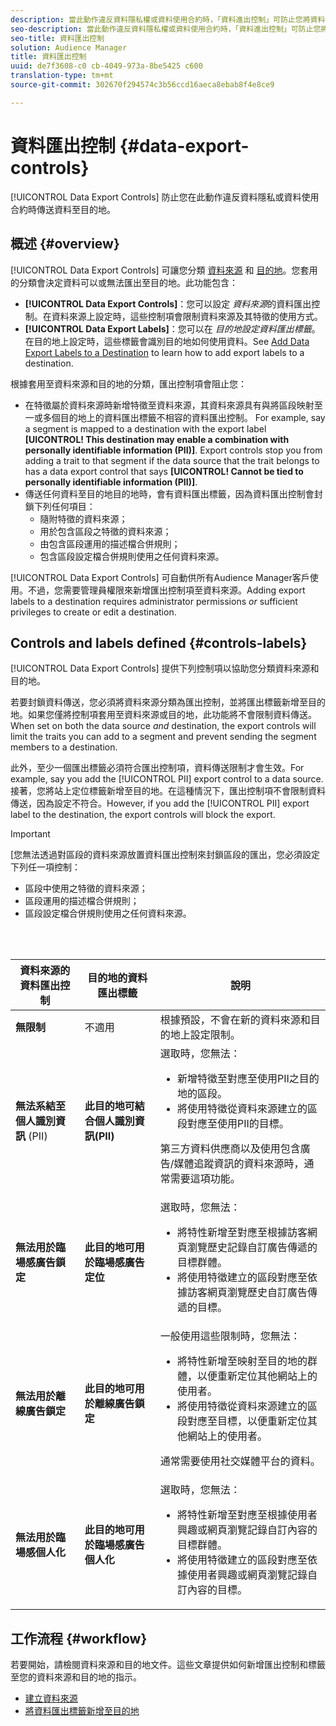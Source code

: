 ```yaml
---
description: 當此動作違反資料隱私權或資料使用合約時，「資料進出控制」可防止您將資料傳送至目的地。
seo-description: 當此動作違反資料隱私權或資料使用合約時，「資料進出控制」可防止您將資料傳送至目的地。
seo-title: 資料匯出控制
solution: Audience Manager
title: 資料匯出控制
uuid: de7f3608-c0 cb-4049-973a-8be5425 c600
translation-type: tm+mt
source-git-commit: 302670f294574c3b56ccd16aeca8ebab8f4e8ce9

---
```



# 資料匯出控制 {#data-export-controls}

[!UICONTROL Data Export Controls] 防止您在此動作違反資料隱私或資料使用合約時傳送資料至目的地。

## 概述 {#overview}

[!UICONTROL Data Export Controls] 可讓您分類 [資料來源](../features/datasources-list-and-settings.md#data-sources-list-and-settings) 和 [目的地](../features/destinations/destinations.md)。您套用的分類會決定資料可以或無法匯出至目的地。此功能包含：

* **[!UICONTROL Data Export Controls]**：您可以設定 *資料來源*的資料匯出控制。在資料來源上設定時，這些控制項會限制資料來源及其特徵的使用方式。
* **[!UICONTROL Data Export Labels]**：您可以在 *目的地設定資料匯出標籤*。在目的地上設定時，這些標籤會識別目的地如何使用資料。See [Add Data Export Labels to a Destination](/help/using/features/destinations/manage-destinations.md#add-data-export-labels) to learn how to add export labels to a destination.

根據套用至資料來源和目的地的分類，匯出控制項會阻止您：

* 在特徵屬於資料來源時新增特徵至資料來源，其資料來源具有與將區段映射至一或多個目的地上的資料匯出標籤不相容的資料匯出控制。
For example, say a segment is mapped to a destination with the export label **[UICONTROL! This destination may enable a combination with personally identifiable information (PII)]**. Export controls stop you from adding a trait to that segment if the data source that the trait belongs to has a data export control that says **[UICONTROL! Cannot be tied to personally identifiable information (PII)]**.
* 傳送任何資料至目的地目的地時，會有資料匯出標籤，因為資料匯出控制會封鎖下列任何項目：
   * 隨附特徵的資料來源；
   * 用於包含區段之特徵的資料來源；
   * 由包含區段運用的描述檔合併規則；
   * 包含區段設定檔合併規則使用之任何資料來源。

[!UICONTROL Data Export Controls] 可自動供所有Audience Manager客戶使用。不過，您需要管理員權限來新增匯出控制項至資料來源。Adding export labels to a destination requires administrator permissions *or* sufficient privileges to create or edit a destination.

## Controls and labels defined {#controls-labels}

[!UICONTROL Data Export Controls] 提供下列控制項以協助您分類資料來源和目的地。

若要封鎖資料傳送，您必須將資料來源分類為匯出控制，並將匯出標籤新增至目的地。如果您僅將控制項套用至資料來源或目的地，此功能將不會限制資料傳送。When set on both the data source *and* destination, the export controls will limit the traits you can add to a segment and prevent sending the segment members to a destination.

此外，至少一個匯出標籤必須符合匯出控制項，資料傳送限制才會生效。For example, say you add the [!UICONTROL PII] export control to a data source. 接著，您將站上定位標籤新增至目的地。在這種情況下，匯出控制項不會限制資料傳送，因為設定不符合。However, if you add the [!UICONTROL PII] export label to the destination, the export controls will block the export.

>[!IMPORTANT]
>
>[您無法透過對區段的資料來源放置資料匯出控制來封鎖區段的匯出，您必須設定下列任一項控制：
> * 區段中使用之特徵的資料來源；
> * 區段運用的描述檔合併規則；
> * 區段設定檔合併規則使用之任何資料來源。


<br> 

<table id="table_7D1F0270B5604A82B96A13CC49C937C0"> 
 <thead> 
  <tr> 
   <th colname="col1" class="entry"> 資料來源的資料匯出控制 </th> 
   <th colname="col2" class="entry"> 目的地的資料匯出標籤 </th> 
   <th colname="col3" class="entry"> 說明 </th> 
  </tr> 
 </thead>
 <tbody> 
  <tr> 
   <td colname="col1"> <b><span class="uicontrol"> 無限制</span></b> </td> 
   <td colname="col2"> 不適用 </td> 
   <td colname="col3"> 根據預設，不會在新的資料來源和目的地上設定限制。 </td> 
  </tr> 
  <tr> 
   <td colname="col1"> <b><span class="uicontrol"> 無法系結至個人識別資訊</span></b> (PII) </td> 
   <td colname="col2"> <b><span class="uicontrol"> 此目的地可結合個人識別資訊(PII)</span></b> </td> 
   <td colname="col3">選取時，您無法： 
    <ul id="ul_0D5A4D0373374217A4BACDFC3BB2F79D"> 
     <li id="li_C32FC26C6E814412A1C73B840E81BB68">新增特徵至對應至使用PII之目的地的區段。 </li> 
     <li id="li_BF4FD10807AF4E109CEA22FBD3F6F9B3">將使用特徵從資料來源建立的區段對應至使用PII的目標。 </li> 
    </ul> <p>第三方資料供應商以及使用包含廣告/媒體追蹤資訊的資料來源時，通常需要這項功能。 </p> </td> 
  </tr> 
  <tr> 
   <td colname="col1"> <b><span class="uicontrol"> 無法用於臨場感廣告鎖定</span></b> </td> 
   <td colname="col2"> <b><span class="uicontrol"> 此目的地可用於臨場感廣告定位</span></b> </td> 
   <td colname="col3">選取時，您無法： 
    <ul id="ul_5B17972E7E0C424A833AD540DFF3CBF2"> 
     <li id="li_05810CEAC8CB4616BB2D52DDDADA84A8">將特性新增至對應至根據訪客網頁瀏覽歷史記錄自訂廣告傳遞的目標群體。 </li> 
     <li id="li_B2C3479ECEA74F49B9A2CFDDEE128DF3">將使用特徵建立的區段對應至依據訪客網頁瀏覽歷史自訂廣告傳遞的目標。 </li> 
    </ul> </td> 
  </tr> 
  <tr> 
   <td colname="col1"> <b><span class="uicontrol"> 無法用於離線廣告鎖定</span></b> </td> 
   <td colname="col2"> <b><span class="uicontrol"> 此目的地可用於離線廣告鎖定</span></b> </td> 
   <td colname="col3">一般使用這些限制時，您無法： 
    <ul id="ul_B9352FF5282C481BA3A24C581217A156"> 
     <li id="li_0F89583A603D4CD8804724954CFD52C6">將特性新增至映射至目的地的群體，以便重新定位其他網站上的使用者。 </li> 
     <li id="li_ABDD8BEDE9AF411695C7BDF9AE522BA7">將使用特徵從資料來源建立的區段對應至目標，以便重新定位其他網站上的使用者。 </li> 
    </ul> <p>通常需要使用社交媒體平台的資料。 </p> </td> 
  </tr> 
  <tr> 
   <td colname="col1"> <b><span class="uicontrol"> 無法用於臨場感個人化</span></b> </td> 
   <td colname="col2"> <b><span class="uicontrol"> 此目的地可用於臨場感廣告個人化</span></b> </td> 
   <td colname="col3">選取時，您無法： 
    <ul id="ul_3360EB209E07402A863F0E7473B99D3F"> 
     <li id="li_88B3842B67E040EB9DC0BBEB8E5EC251">將特性新增至對應至根據使用者興趣或網頁瀏覽記錄自訂內容的目標群體。 </li> 
     <li id="li_6506254CCE6546039A3D82B60368C8B4">將使用特徵建立的區段對應至依據使用者興趣或網頁瀏覽記錄自訂內容的目標。 </li> 
    </ul> </td> 
  </tr> 
 </tbody> 
</table>

## 工作流程 {#workflow}

若要開始，請檢閱資料來源和目的地文件。這些文章提供如何新增匯出控制和標籤至您的資料來源和目的地的指示。

* [建立資料來源](../features/manage-datasources.md#create-data-source)
* [將資料匯出標籤新增至目的地](../features/destinations/manage-destinations.md#add-data-export-labels)